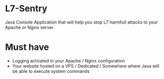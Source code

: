 # L7-Sentry
 Java Console Application that will help you stop L7 harmfull attacks to your Apache or Nginx server.

# Must have
- Logging activated in your Apache / Nginx configuration
- Your website hosted on a VPS / Dedicated / Somewhere where Java will be able to execute system commands
